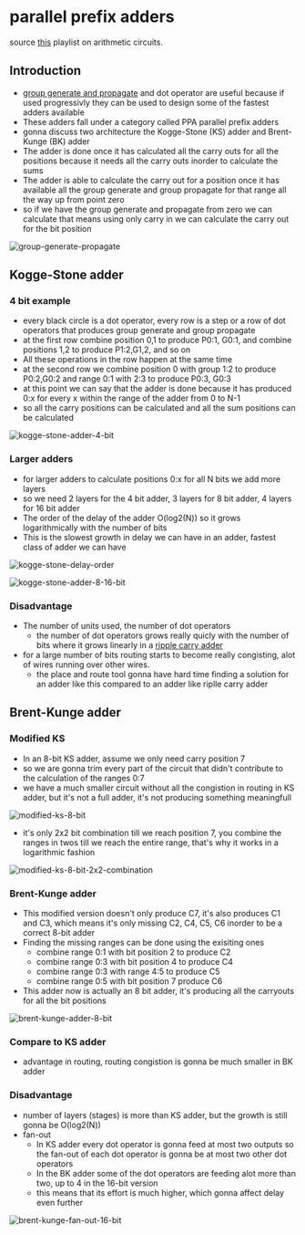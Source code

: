 # parallel prefix adders
source [this](https://www.youtube.com/playlist?list=PLyWAP9QBe16qnuE-nw0RkUq0IwRkzqyhD) playlist on arithmetic circuits.

## Introduction
- [group generate and propagate](7-group-generate-propagate.md) and dot operator are useful because if used progressivly they can be used to design some of the fastest adders available
- These adders fall under a category called PPA parallel prefix adders
- gonna discuss two architecture the Kogge-Stone (KS) adder and Brent-Kunge (BK) adder
- The adder is done once it has calculated all the carry outs for all the positions because it needs all the carry outs inorder to calculate the sums
- The adder is able to calculate the carry out for a position once it has available all the group generate and group propagate for that range all the way up from point zero
- so if we have the group generate and propagate from zero we can calculate that means using only carry in we can calculate the carry out for the bit position

![group-generate-propagate](imgs/parallel-prefix-adders/group-generate-propagate.png)

## Kogge-Stone adder
### 4 bit example
- every black circle is a dot operator, every row is a step or a row of dot operators that produces group generate and group propagate
- at the first row combine position 0,1 to produce P0:1, G0:1, and combine positions 1,2 to produce P1:2,G1,2, and so on
- All these operations in the row happen at the same time
- at the second row we combine position 0 with group 1:2 to produce P0:2,G0:2 and range 0:1 with 2:3 to produce P0:3, G0:3
- at this point we can say that the adder is done because it has produced 0:x for every x within the range of the adder from 0 to N-1
- so all the carry positions can be calculated and all the sum positions can be calculated

![kogge-stone-adder-4-bit](imgs/parallel-prefix-adders/kogge-stone-adder-4-bit.png)

### Larger adders
- for larger adders to calculate positions 0:x for all N bits we add more layers
- so we need 2 layers for the 4 bit adder, 3 layers for 8 bit adder, 4 layers for 16 bit adder
- The order of the delay of the adder O(log2(N)) so it grows logarithmically with the number of bits
- This is the slowest growth in delay we can have in an adder, fastest class of adder we can have

![kogge-stone-delay-order](imgs/parallel-prefix-adders/kogge-stone-delay-order.png) 

![kogge-stone-adder-8-16-bit](imgs/parallel-prefix-adders/kogge-stone-adder-8-16-bit.png)

### Disadvantage
- The number of units used, the number of dot operators
    - the number of dot operators grows really quicly with the number of bits where it grows linearly in a [ripple carry adder](1-2-adders.md)
- for a large number of bits routing starts to become really congisting, alot of wires running over other wires.
    - the place and route tool gonna have hard time finding a solution for an adder like this compared to an adder like riplle carry adder

## Brent-Kunge adder
### Modified KS
- In an 8-bit KS adder, assume we only need carry position 7
- so we are gonna trim every part of the circuit that didn't contribute to the calculation of the ranges 0:7
- we have a much smaller circuit without all the congistion in routing in KS adder, but it's not a full adder, it's not producing something meaningfull

![modified-ks-8-bit](imgs/parallel-prefix-adders/modified-ks-8-bit.png)

- it's  only 2x2 bit combination till we reach position 7, you combine the ranges in twos till we reach the entire range, that's why it works in a logarithmic fashion

![modified-ks-8-bit-2x2-combination](imgs/parallel-prefix-adders/modified-ks-8-bit-2x2-combination.png)

### Brent-Kunge adder
- This modified version doesn't only produce C7, it's also produces C1 and C3, which means it's only missing C2, C4, C5, C6 inorder to be a correct 8-bit adder
- Finding the missing ranges can be done using the exisiting ones
    - combine range 0:1 with bit position 2 to produce C2
    - combine range 0:3 with bit position 4 to produce C4
    - combine range 0:3 with range 4:5 to produce C5
    - combine range 0:5 with bit position 7 produce C6
- This adder now is actually an 8 bit adder, it's producing all the carryouts for all the bit positions

![brent-kunge-adder-8-bit](imgs/parallel-prefix-adders/brent-kunge-adder-8-bit.png)

### Compare to KS adder
- advantage in routing, routing congistion is gonna be much smaller in BK adder
### Disadvantage
- number of layers (stages) is more than KS adder, but the growth is still gonna be O(log2(N))
- fan-out
    - In KS adder every dot operator is gonna feed at most two outputs so the fan-out of each dot operator is gonna be at most two other dot operators
    - In the BK adder some of the dot operators are feeding alot more than two, up to 4 in the 16-bit version
    - this means that its effort is much higher, which gonna affect delay even further

![brent-kunge-fan-out-16-bit](imgs/parallel-prefix-adders/brent-kunge-fan-out-16-bit.png)
